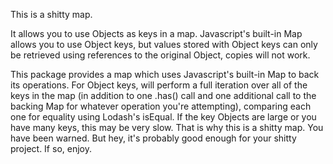 This is a shitty map. 

It allows you to use Objects as keys in a map. Javascript's built-in Map allows you to use Object keys, but values stored with Object keys can only be retrieved using references to the original Object, copies will not work. 

This package provides a map which uses Javascript's built-in Map to back its operations. For Object keys, will perform a full iteration over all of the keys in the map (in addition to one .has() call and one additional call to the backing Map for whatever operation you're attempting), comparing each one for equality using Lodash's isEqual. If the key Objects are large or you have many keys, this may be very slow. That is why this is a shitty map. You have been warned. But hey, it's probably good enough for your shitty project. If so, enjoy. 
